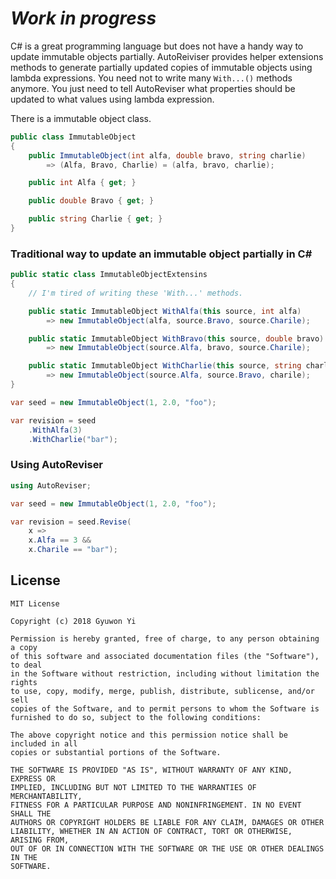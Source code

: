 # ***Work in progress***

C# is a great programming language but does not have a handy way to update immutable objects partially. AutoReiviser provides helper extensions methods to generate partially updated copies of immutable objects using lambda expressions. You need not to write many `With...()` methods anymore. You just need to tell AutoReviser what properties should be updated to what values using lambda expression.

There is a immutable object class.

```csharp
public class ImmutableObject
{
    public ImmutableObject(int alfa, double bravo, string charlie)
        => (Alfa, Bravo, Charlie) = (alfa, bravo, charlie);

    public int Alfa { get; }

    public double Bravo { get; }

    public string Charlie { get; }
}
```

### Traditional way to update an immutable object partially in C#

```csharp
public static class ImmutableObjectExtensins
{
    // I'm tired of writing these 'With...' methods.

    public static ImmutableObject WithAlfa(this source, int alfa)
        => new ImmutableObject(alfa, source.Bravo, source.Charile);

    public static ImmutableObject WithBravo(this source, double bravo)
        => new ImmutableObject(source.Alfa, bravo, source.Charile);

    public static ImmutableObject WithCharlie(this source, string charlie)
        => new ImmutableObject(source.Alfa, source.Bravo, charile);
}

var seed = new ImmutableObject(1, 2.0, "foo");

var revision = seed
    .WithAlfa(3)
    .WithCharlie("bar");
```

### Using AutoReviser

```csharp
using AutoReviser;

var seed = new ImmutableObject(1, 2.0, "foo");

var revision = seed.Revise(
    x =>
    x.Alfa == 3 &&
    x.Charile == "bar");
```

## License

```
MIT License

Copyright (c) 2018 Gyuwon Yi

Permission is hereby granted, free of charge, to any person obtaining a copy
of this software and associated documentation files (the "Software"), to deal
in the Software without restriction, including without limitation the rights
to use, copy, modify, merge, publish, distribute, sublicense, and/or sell
copies of the Software, and to permit persons to whom the Software is
furnished to do so, subject to the following conditions:

The above copyright notice and this permission notice shall be included in all
copies or substantial portions of the Software.

THE SOFTWARE IS PROVIDED "AS IS", WITHOUT WARRANTY OF ANY KIND, EXPRESS OR
IMPLIED, INCLUDING BUT NOT LIMITED TO THE WARRANTIES OF MERCHANTABILITY,
FITNESS FOR A PARTICULAR PURPOSE AND NONINFRINGEMENT. IN NO EVENT SHALL THE
AUTHORS OR COPYRIGHT HOLDERS BE LIABLE FOR ANY CLAIM, DAMAGES OR OTHER
LIABILITY, WHETHER IN AN ACTION OF CONTRACT, TORT OR OTHERWISE, ARISING FROM,
OUT OF OR IN CONNECTION WITH THE SOFTWARE OR THE USE OR OTHER DEALINGS IN THE
SOFTWARE.
```
